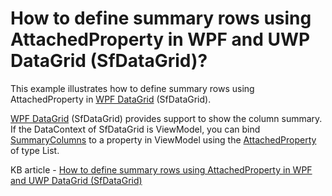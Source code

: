 # How to define summary rows using AttachedProperty in WPF and UWP DataGrid (SfDataGrid)?

This example illustrates how to define summary rows using AttachedProperty in [WPF DataGrid](https://www.syncfusion.com/wpf-ui-controls/datagrid) (SfDataGrid).

[WPF DataGrid](https://www.syncfusion.com/wpf-ui-controls/datagrid) (SfDataGrid) provides support to show the column summary. If the DataContext of SfDataGrid is ViewModel, you can bind [SummaryColumns](http://help.syncfusion.com/cr/cref_files/wpf/Syncfusion.SfGrid.WPF~Syncfusion.UI.Xaml.Grid.GridSummaryRow~SummaryColumns.html) to a property in ViewModel using the [AttachedProperty](https://docs.microsoft.com/en-us/dotnet/framework/wpf/advanced/attached-properties-overview) of type List<GridSummaryColumn>.

KB article - [How to define summary rows using AttachedProperty in WPF and UWP DataGrid (SfDataGrid)](https://www.syncfusion.com/kb/9838/how-to-define-summary-rows-using-attached-property-in-wpf-datagrid-sfdatagrid)
